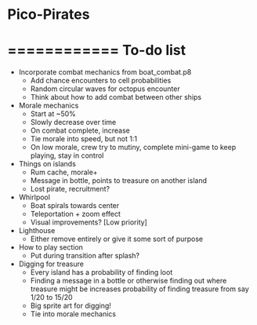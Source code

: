 # Pico-Pirates

============
 To-do list
============

+ Incorporate combat mechanics from boat_combat.p8
	- Add chance encounters to cell probabilities
	- Random circular waves for octopus encounter
	- Think about how to add combat between other ships
+ Morale mechanics
	- Start at ~50%
	- Slowly decrease over time
	- On combat complete, increase
	- Tie morale into speed, but not 1:1
	- On low morale, crew try to mutiny, complete mini-game to keep playing, stay in control
+ Things on islands
	- Rum cache, morale+
	- Message in bottle, points to treasure on another island
	- Lost pirate, recruitment?
+ Whirlpool
	- Boat spirals towards center
	- Teleportation + zoom effect
	- Visual improvements? [Low priority]
+ Lighthouse
	- Either remove entirely or give it some sort of purpose
+ How to play section
	- Put during transition after splash?
+ Digging for treasure
	- Every island has a probability of finding loot
	- Finding a message in a bottle or otherwise finding out where treasure might be increases probability of finding treasure from say 1/20 to 15/20
	- Big sprite art for digging!
	- Tie into morale mechanics